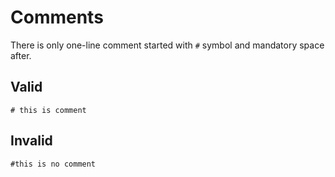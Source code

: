 # Comments
There is only one-line comment started with `#` symbol and mandatory space after.
## Valid
```
# this is comment
```

## Invalid
```
#this is no comment
```
